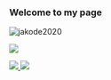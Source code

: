 ### Welcome to my page

<p align="left"> <img src="https://komarev.com/ghpvc/?username=jakode2020&color=blueviolet" alt="jakode2020" /> </p>

<a href="https://github.com/anuraghazra/github-readme-stats">
<img class="center" src="https://github-readme-stats.vercel.app/api?username=jakode2020&count_private=true&show_icons=true&theme=dark" />
</a>

<p>
<a href="https://github.com/anuraghazra/github-readme-stats">
<img class="center" src="https://github-readme-stats.vercel.app/api/top-langs/?username=jakode2020&layout=compact&theme=dark" />
</a>
<a href="https://github.com/anuraghazra/github-readme-stats">
<img class="center" src="https://github-readme-stats.vercel.app/api/wakatime?username=jakode2020&theme=dark&layout=compact" />
</a>
</p>
